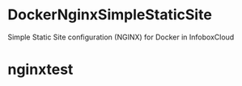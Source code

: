 # DockerNginxSimpleStaticSite
Simple Static Site configuration (NGINX) for Docker in InfoboxCloud
# nginxtest

